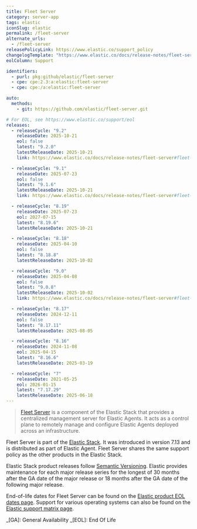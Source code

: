 ```yaml
---
title: Fleet Server
category: server-app
tags: elastic
iconSlug: elastic
permalink: /fleet-server
alternate_urls:
  - /fleet-server
releasePolicyLink: https://www.elastic.co/support_policy
changelogTemplate: "https://www.elastic.co/docs/release-notes/fleet-server#fleet-server-__LATEST__-release-notes"
eolColumn: Support

identifiers:
  - purl: pkg:github/elastic/fleet-server
  - cpe: cpe:2.3:a:elastic:fleet-server
  - cpe: cpe:/a:elastic:fleet-server

auto:
  methods:
    - git: https://github.com/elastic/fleet-server.git

# For EOL, see https://www.elastic.co/support/eol
releases:
  - releaseCycle: "9.2"
    releaseDate: 2025-10-21
    eol: false
    latest: "9.2.0"
    latestReleaseDate: 2025-10-21
    link: https://www.elastic.co/docs/release-notes/fleet-server#fleet-server-__LATEST__-release-notes

  - releaseCycle: "9.1"
    releaseDate: 2025-07-23
    eol: false
    latest: "9.1.6"
    latestReleaseDate: 2025-10-21
    link: https://www.elastic.co/docs/release-notes/fleet-server#fleet-server-__LATEST__-release-notes

  - releaseCycle: "8.19"
    releaseDate: 2025-07-23
    eol: 2027-07-15
    latest: "8.19.6"
    latestReleaseDate: 2025-10-21

  - releaseCycle: "8.18"
    releaseDate: 2025-04-10
    eol: false
    latest: "8.18.8"
    latestReleaseDate: 2025-10-02

  - releaseCycle: "9.0"
    releaseDate: 2025-04-08
    eol: false
    latest: "9.0.8"
    latestReleaseDate: 2025-10-02
    link: https://www.elastic.co/docs/release-notes/fleet-server#fleet-server-__LATEST__-release-notes

  - releaseCycle: "8.17"
    releaseDate: 2024-12-11
    eol: false
    latest: "8.17.11"
    latestReleaseDate: 2025-08-05

  - releaseCycle: "8.16"
    releaseDate: 2024-11-08
    eol: 2025-04-15
    latest: "8.16.6"
    latestReleaseDate: 2025-03-19

  - releaseCycle: "7"
    releaseDate: 2021-05-25
    eol: 2026-01-15
    latest: "7.17.29"
    latestReleaseDate: 2025-06-18
---
```


> [Fleet Server](https://www.elastic.co/guide/en/fleet/current/fleet-server.html) is a component
> of the Elastic Stack that provides a centralized management server for Elastic Agents. It acts
> as a control plane to remotely manage and configure Elastic Agents deployed across an
> infrastructure.

Fleet Server is part of the [Elastic Stack](https://www.elastic.co/elastic-stack/). It was
introduced in version 7.13 and is distributed as part of Elastic Agent. Fleet Server shares the
same support policy as the other products in the Elastic Stack.

Elastic Stack product releases follow [Semantic Versioning](https://semver.org/). Elastic provides
maintenance for each major release series for the longest of 30 months after the GA date of the
major release or 18 months after the GA date of the following major release.

End-of-life dates for Fleet Server can be found on the [Elastic product EOL dates
page](https://www.elastic.co/support/eol). Support for various operating systems can also be found
on the [Elastic support matrix page](https://www.elastic.co/support/matrix).

_[GA]: General Availability
_[EOL]: End Of Life
